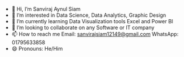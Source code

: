 - 👋 Hi, I’m Sanviraj Aynul Siam
- 👀 I’m interested in Data Science, Data Analytics, Graphic Design
- 🌱 I’m currently learning Data Visualization tools Excel and Power BI
- 💞️ I’m looking to collaborate on any Software or IT company
- 📫 How to reach me Email: sanvirajsiam12149@gmail.com      WhatsApp: 01795633858
- 😄 Pronouns: He/Him


<!---
Sanvirajsiam-ai/Sanvirajsiam-ai is a ✨ special ✨ repository because its `README.md` (this file) appears on your GitHub profile.
You can click the Preview link to take a look at your changes.
--->
